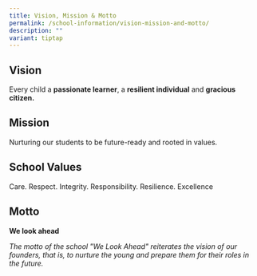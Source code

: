 ```yaml
---
title: Vision, Mission & Motto
permalink: /school-information/vision-mission-and-motto/
description: ""
variant: tiptap
---
```

<h2>Vision</h2>
<p>Every child a <strong>passionate learner</strong>, a <strong>resilient individual</strong> and <strong>gracious citizen.</strong>
</p>
<h2>Mission</h2>
<p>Nurturing our students to be future-ready and rooted in values.</p>
<h2>School Values</h2>
<p>Care. Respect. Integrity. Responsibility. Resilience. Excellence</p>
<h2>Motto</h2>
<p><strong>We look ahead</strong>
</p>
<p><em>The motto of the school "We Look Ahead" reiterates the vision of our founders, that is, to nurture the young and prepare them for their roles in the future.</em>
</p>